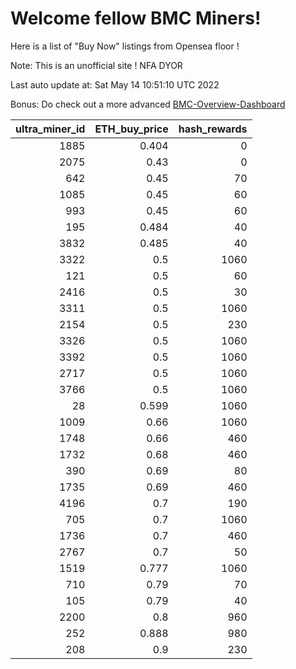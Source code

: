 # Welcome fellow BMC Miners!
Here is a list of "Buy Now" listings from Opensea floor !

Note: This is an unofficial site ! NFA DYOR

Last auto update at: Sat May 14 10:51:10 UTC 2022

Bonus: Do check out a more advanced [BMC-Overview-Dashboard](https://dune.com/defifunk/BMC-Overview-Dashboard)


|   ultra_miner_id |   ETH_buy_price |   hash_rewards |
|-----------------:|----------------:|---------------:|
|             1885 |           0.404 |              0 |
|             2075 |           0.43  |              0 |
|              642 |           0.45  |             70 |
|             1085 |           0.45  |             60 |
|              993 |           0.45  |             60 |
|              195 |           0.484 |             40 |
|             3832 |           0.485 |             40 |
|             3322 |           0.5   |           1060 |
|              121 |           0.5   |             60 |
|             2416 |           0.5   |             30 |
|             3311 |           0.5   |           1060 |
|             2154 |           0.5   |            230 |
|             3326 |           0.5   |           1060 |
|             3392 |           0.5   |           1060 |
|             2717 |           0.5   |           1060 |
|             3766 |           0.5   |           1060 |
|               28 |           0.599 |           1060 |
|             1009 |           0.66  |           1060 |
|             1748 |           0.66  |            460 |
|             1732 |           0.68  |            460 |
|              390 |           0.69  |             80 |
|             1735 |           0.69  |            460 |
|             4196 |           0.7   |            190 |
|              705 |           0.7   |           1060 |
|             1736 |           0.7   |            460 |
|             2767 |           0.7   |             50 |
|             1519 |           0.777 |           1060 |
|              710 |           0.79  |             70 |
|              105 |           0.79  |             40 |
|             2200 |           0.8   |            960 |
|              252 |           0.888 |            980 |
|              208 |           0.9   |            230 |